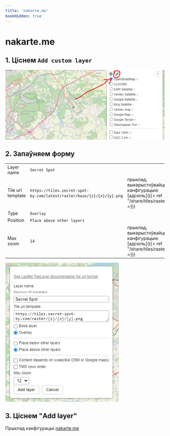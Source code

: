 ```yaml
---
title: 'nakarte.me'
bookHidden: true
---
```

# nakarte.me

## 1. Ціснем `Add custom layer`
![Add custom layer](./../nakarte/step-1.png)

## 2. Запаўняем форму


   |                   |                                                                       |                                                                                   |
   |-------------------|-----------------------------------------------------------------------|-----------------------------------------------------------------------------------|
   | Layer name        | `Secret Spot`                                                         |                                                                                   |
   | Tile url template | `https://tiles.secret-spot-by.com/latest/raster/base/{z}/{x}/{y}.png` | прыклад, выкарыстоўвайце канфігурацыю [адсюль]({{< ref "/share/tiles/raster" >}}) |
   | Type              | `Overlay`                                                             |                                                                                   |
   | Position          | `Place above other layers`                                            |                                                                                   |
   | Max zoom          | `14`                                                                  | прыклад, выкарыстоўвайце канфігурацыю [адсюль]({{< ref "/share/tiles/raster" >}}) |

![Add custom layer](./../nakarte/step-2.png)

## 3. Ціснем "Add layer"

Прыклад канфігурацыі [nakarte.me](https://nakarte.me/#m=7/53.64138/28.64136&l=O/-cseyJuYW1lIjoiU2VjcmV0IFNwb3QiLCJ1cmwiOiJodHRwczovL3RpbGVzLnNlY3JldC1zcG90LWJ5LmNvbS9sYXRlc3QvcmFzdGVyL2Jhc2Uve3p9L3t4fS97eX0ucG5nIiwidG1zIjpmYWxzZSwic2NhbGVEZXBlbmRlbnQiOnRydWUsIm1heFpvb20iOjE0LCJpc092ZXJsYXkiOnRydWUsImlzVG9wIjp0cnVlfQ==)

